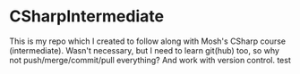 # CSharpIntermediate

This is my repo which I created to follow along with Mosh's CSharp course (intermediate). 
Wasn't necessary, but I need to learn git(hub) too, so why not push/merge/commit/pull everything? And work with version control.
test
